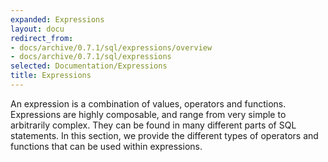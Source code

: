 ```yaml
---
expanded: Expressions
layout: docu
redirect_from:
- docs/archive/0.7.1/sql/expressions/overview
- docs/archive/0.7.1/sql/expressions
selected: Documentation/Expressions
title: Expressions
---
```


An expression is a combination of values, operators and functions. Expressions are highly composable, and range from very simple to arbitrarily complex. They can be found in many different parts of SQL statements. In this section, we provide the different types of operators and functions that can be used within expressions.